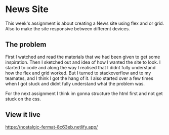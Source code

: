 # News Site

This week's assignment is about creating a News site using flex and or grid. 
Also to make the site responsive between different devices.

## The problem

First I watched and read the materials that we had been given to get some inspiration.
Then I sketched out and idea of how I wanted the site to look. I started to code and along
the way I realised that I didnt fully understand how the flex and grid worked.
But I turned to stackoverflow and to my teamates, and I think I got the hang of it.
I  also started over a few times when I got stuck and didnt fully understand what the problem was.

For the next assignment I think im gonna structure the html first and not get stuck on the css.
## View it live
https://nostalgic-fermat-8c63eb.netlify.app/
